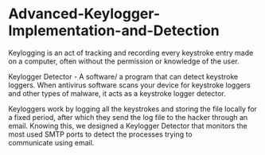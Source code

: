 # Advanced-Keylogger-Implementation-and-Detection


Keylogging is an act of tracking and recording every keystroke entry made on a computer, often without the permission or knowledge of the user.

Keylogger Detector - A software/ a program that can detect keystroke loggers. When antivirus software scans your device for keystroke loggers and other types of malware, it acts as a keystroke logger detector.

Keyloggers work by logging all the keystrokes and storing the file locally for a fixed period, after which they send the log file to the hacker through an email. Knowing this, we designed a Keylogger Detector that monitors the most used SMTP ports to detect the processes trying to communicate using email.
